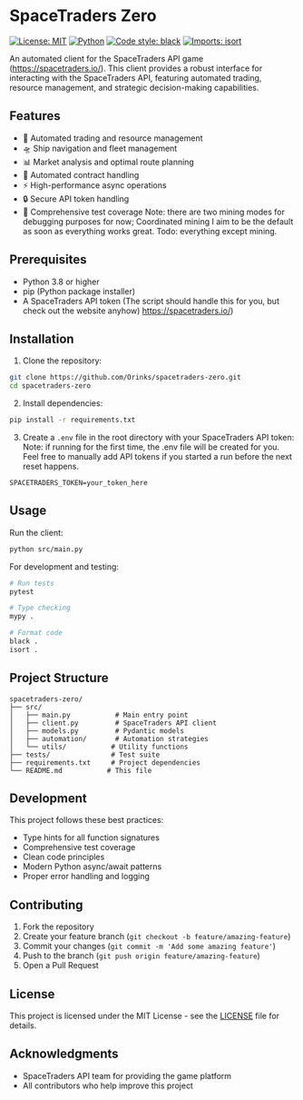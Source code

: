 # SpaceTraders Zero

[![License: MIT](https://img.shields.io/badge/License-MIT-yellow.svg)](https://opensource.org/licenses/MIT)
[![Python](https://img.shields.io/badge/python-3.8+-blue.svg)](https://www.python.org/downloads/)
[![Code style: black](https://img.shields.io/badge/code%20style-black-000000.svg)](https://github.com/psf/black)
[![Imports: isort](https://img.shields.io/badge/%20imports-isort-%231674b1?style=flat&labelColor=ef8336)](https://pycqa.github.io/isort/)

An automated client for the SpaceTraders API game (https://spacetraders.io/). This client provides a robust interface for interacting with the SpaceTraders API, featuring automated trading, resource management, and strategic decision-making capabilities.

## Features

- 🚀 Automated trading and resource management
- 🛸 Ship navigation and fleet management
- 📊 Market analysis and optimal route planning
- 📝 Automated contract handling
- ⚡ High-performance async operations
- 🔒 Secure API token handling
- 🧪 Comprehensive test coverage
Note: there are two mining modes for debugging purposes for now; Coordinated mining I aim to be the default as soon as everything works great. Todo: everything except mining.
## Prerequisites

- Python 3.8 or higher
- pip (Python package installer)
- A SpaceTraders API token (The script should handle this for you, but check out the website anyhow) https://spacetraders.io/)

## Installation

1. Clone the repository:
```bash
git clone https://github.com/Orinks/spacetraders-zero.git
cd spacetraders-zero
```

2. Install dependencies:
```bash
pip install -r requirements.txt
```

3. Create a `.env` file in the root directory with your SpaceTraders API token:
Note: if running for the first time, the .env file will be created for you. Feel free to manually add API tokens if you started a run before the next reset happens.
```
SPACETRADERS_TOKEN=your_token_here
```

## Usage

Run the client:
```bash
python src/main.py
```

For development and testing:
```bash
# Run tests
pytest

# Type checking
mypy .

# Format code
black .
isort .
```

## Project Structure

```
spacetraders-zero/
├── src/
│   ├── main.py           # Main entry point
│   ├── client.py         # SpaceTraders API client
│   ├── models.py         # Pydantic models
│   ├── automation/       # Automation strategies
│   └── utils/           # Utility functions
├── tests/               # Test suite
├── requirements.txt     # Project dependencies
└── README.md           # This file
```

## Development

This project follows these best practices:
- Type hints for all function signatures
- Comprehensive test coverage
- Clean code principles
- Modern Python async/await patterns
- Proper error handling and logging

## Contributing

1. Fork the repository
2. Create your feature branch (`git checkout -b feature/amazing-feature`)
3. Commit your changes (`git commit -m 'Add some amazing feature'`)
4. Push to the branch (`git push origin feature/amazing-feature`)
5. Open a Pull Request

## License

This project is licensed under the MIT License - see the [LICENSE](LICENSE) file for details.

## Acknowledgments

- SpaceTraders API team for providing the game platform
- All contributors who help improve this project 